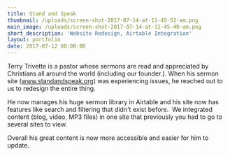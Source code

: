 ```yaml
---
title: Stand and Speak
thumbnail: /uploads/screen-shot-2017-07-14-at-11-45-51-am.png
main_image: /uploads/screen-shot-2017-07-14-at-11-45-40-am.png
short_description: 'Website Redesign, Airtable Integration'
layout: portfolio
date: 2017-07-12 00:00:00
---
```



Terry Trivette is a pastor whose sermons are read and appreciated by Christians all around the world (including our founder.). When his sermon site (www.standandspeak.org) was experiencing issues, he reached out to us to redesign the entire thing.

He now manages his huge sermon library in Airtable and his site now has features like search and filtering that didn't exist before. &nbsp;We integrated content (blog, video, MP3 files) in one site that previously you had to go to several sites to view.

Overall his great content is now more accessible and easier for him to update.